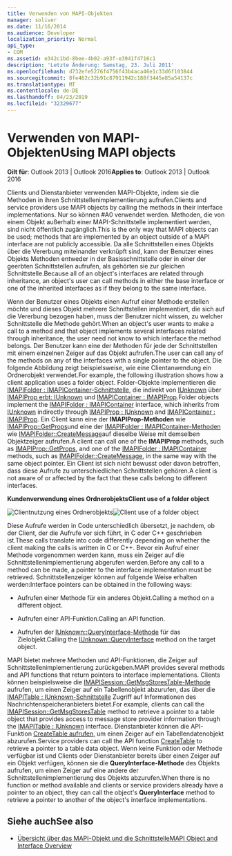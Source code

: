 ```yaml
---
title: Verwenden von MAPI-Objekten
manager: soliver
ms.date: 11/16/2014
ms.audience: Developer
localization_priority: Normal
api_type:
- COM
ms.assetid: e342c1bd-8bee-4b02-a93f-e3941f4716c1
description: 'Letzte Änderung: Samstag, 23. Juli 2011'
ms.openlocfilehash: d732efe5276f4756f43b4aca46e1c33d6f103844
ms.sourcegitcommit: 8fe462c32b91c87911942c188f3445e85a54137c
ms.translationtype: MT
ms.contentlocale: de-DE
ms.lasthandoff: 04/23/2019
ms.locfileid: "32329677"
---
```

# <a name="using-mapi-objects"></a><span data-ttu-id="1d10f-103">Verwenden von MAPI-Objekten</span><span class="sxs-lookup"><span data-stu-id="1d10f-103">Using MAPI objects</span></span>

<span data-ttu-id="1d10f-104">**Gilt für**: Outlook 2013 | Outlook 2016</span><span class="sxs-lookup"><span data-stu-id="1d10f-104">**Applies to**: Outlook 2013 | Outlook 2016</span></span> 
  
<span data-ttu-id="1d10f-105">Clients und Dienstanbieter verwenden MAPI-Objekte, indem sie die Methoden in ihren Schnittstellenimplementierung aufrufen.</span><span class="sxs-lookup"><span data-stu-id="1d10f-105">Clients and service providers use MAPI objects by calling the methods in their interface implementations.</span></span> <span data-ttu-id="1d10f-106">Nur so können #A0 verwendet werden. Methoden, die von einem Objekt außerhalb einer MAPI-Schnittstelle implementiert werden, sind nicht öffentlich zugänglich.</span><span class="sxs-lookup"><span data-stu-id="1d10f-106">This is the only way that MAPI objects can be used; methods that are implemented by an object outside of a MAPI interface are not publicly accessible.</span></span> <span data-ttu-id="1d10f-107">Da alle Schnittstellen eines Objekts über die Vererbung miteinander verknüpft sind, kann der Benutzer eines Objekts Methoden entweder in der Basisschnittstelle oder in einer der geerbten Schnittstellen aufrufen, als gehörten sie zur gleichen Schnittstelle.</span><span class="sxs-lookup"><span data-stu-id="1d10f-107">Because all of an object's interfaces are related through inheritance, an object's user can call methods in either the base interface or one of the inherited interfaces as if they belong to the same interface.</span></span> 
  
<span data-ttu-id="1d10f-108">Wenn der Benutzer eines Objekts einen Aufruf einer Methode erstellen möchte und dieses Objekt mehrere Schnittstellen implementiert, die sich auf die Vererbung bezogen haben, muss der Benutzer nicht wissen, zu welcher Schnittstelle die Methode gehört.</span><span class="sxs-lookup"><span data-stu-id="1d10f-108">When an object's user wants to make a call to a method and that object implements several interfaces related through inheritance, the user need not know to which interface the method belongs.</span></span> <span data-ttu-id="1d10f-109">Der Benutzer kann eine der Methoden für jede der Schnittstellen mit einem einzelnen Zeiger auf das Objekt aufrufen.</span><span class="sxs-lookup"><span data-stu-id="1d10f-109">The user can call any of the methods on any of the interfaces with a single pointer to the object.</span></span> <span data-ttu-id="1d10f-110">Die folgende Abbildung zeigt beispielsweise, wie eine Clientanwendung ein Ordnerobjekt verwendet.</span><span class="sxs-lookup"><span data-stu-id="1d10f-110">For example, the following illustration shows how a client application uses a folder object.</span></span> <span data-ttu-id="1d10f-111">Folder-Objekte implementieren die [IMAPIFolder : IMAPIContainer-Schnittstelle,](imapifolderimapicontainer.md) die indirekt von [IUnknown](https://msdn.microsoft.com/library/33f1d79a-33fc-4ce5-a372-e08bda378332%28Office.15%29.aspx) über [IMAPIProp erbt: IUnknown](imapipropiunknown.md) und [IMAPIContainer : IMAPIProp](imapicontainerimapiprop.md).</span><span class="sxs-lookup"><span data-stu-id="1d10f-111">Folder objects implement the [IMAPIFolder : IMAPIContainer](imapifolderimapicontainer.md) interface, which inherits from [IUnknown](https://msdn.microsoft.com/library/33f1d79a-33fc-4ce5-a372-e08bda378332%28Office.15%29.aspx) indirectly through [IMAPIProp : IUnknown](imapipropiunknown.md) and [IMAPIContainer : IMAPIProp](imapicontainerimapiprop.md).</span></span> <span data-ttu-id="1d10f-112">Ein Client kann eine der **IMAPIProp-Methoden** wie [IMAPIProp::GetProps](imapiprop-getprops.md)und eine der [IMAPIFolder : IMAPIContainer-Methoden](imapifolderimapicontainer.md) wie [IMAPIFolder::CreateMessage](imapifolder-createmessage.md)auf dieselbe Weise mit demselben Objektzeiger aufrufen.</span><span class="sxs-lookup"><span data-stu-id="1d10f-112">A client can call one of the **IMAPIProp** methods, such as [IMAPIProp::GetProps](imapiprop-getprops.md), and one of the [IMAPIFolder : IMAPIContainer](imapifolderimapicontainer.md) methods, such as [IMAPIFolder::CreateMessage](imapifolder-createmessage.md), in the same way with the same object pointer.</span></span> <span data-ttu-id="1d10f-113">Ein Client ist sich nicht bewusst oder davon betroffen, dass diese Aufrufe zu unterschiedlichen Schnittstellen gehören.</span><span class="sxs-lookup"><span data-stu-id="1d10f-113">A client is not aware of or affected by the fact that these calls belong to different interfaces.</span></span>
  
<span data-ttu-id="1d10f-114">**Kundenverwendung eines Ordnerobjekts**</span><span class="sxs-lookup"><span data-stu-id="1d10f-114">**Client use of a folder object**</span></span>
  
<span data-ttu-id="1d10f-115">![Clientnutzung eines Ordnerobjekts](media/amapi_40.gif "Clientnutzung eines Ordnerobjekts")</span><span class="sxs-lookup"><span data-stu-id="1d10f-115">![Client use of a folder object](media/amapi_40.gif "Client use of a folder object")</span></span>
  
<span data-ttu-id="1d10f-116">Diese Aufrufe werden in Code unterschiedlich übersetzt, je nachdem, ob der Client, der die Aufrufe vor sich führt, in C oder C++ geschrieben ist.</span><span class="sxs-lookup"><span data-stu-id="1d10f-116">These calls translate into code differently depending on whether the client making the calls is written in C or C++.</span></span> <span data-ttu-id="1d10f-117">Bevor ein Aufruf einer Methode vorgenommen werden kann, muss ein Zeiger auf die Schnittstellenimplementierung abgerufen werden.</span><span class="sxs-lookup"><span data-stu-id="1d10f-117">Before any call to a method can be made, a pointer to the interface implementation must be retrieved.</span></span> <span data-ttu-id="1d10f-118">Schnittstellenzeiger können auf folgende Weise erhalten werden:</span><span class="sxs-lookup"><span data-stu-id="1d10f-118">Interface pointers can be obtained in the following ways:</span></span>
  
- <span data-ttu-id="1d10f-119">Aufrufen einer Methode für ein anderes Objekt.</span><span class="sxs-lookup"><span data-stu-id="1d10f-119">Calling a method on a different object.</span></span>
    
- <span data-ttu-id="1d10f-120">Aufrufen einer API-Funktion.</span><span class="sxs-lookup"><span data-stu-id="1d10f-120">Calling an API function.</span></span>
    
- <span data-ttu-id="1d10f-121">Aufrufen der [IUnknown::QueryInterface-Methode](https://msdn.microsoft.com/library/54d5ff80-18db-43f2-b636-f93ac053146d%28Office.15%29.aspx) für das Zielobjekt.</span><span class="sxs-lookup"><span data-stu-id="1d10f-121">Calling the [IUnknown::QueryInterface](https://msdn.microsoft.com/library/54d5ff80-18db-43f2-b636-f93ac053146d%28Office.15%29.aspx) method on the target object.</span></span> 
    
<span data-ttu-id="1d10f-122">MAPI bietet mehrere Methoden und API-Funktionen, die Zeiger auf Schnittstellenimplementierung zurückgeben.</span><span class="sxs-lookup"><span data-stu-id="1d10f-122">MAPI provides several methods and API functions that return pointers to interface implementations.</span></span> <span data-ttu-id="1d10f-123">Clients können beispielsweise die [IMAPISession::GetMsgStoresTable-Methode](imapisession-getmsgstorestable.md) aufrufen, um einen Zeiger auf ein Tabellenobjekt abzurufen, das über die [IMAPITable : IUnknown-Schnittstelle](imapitableiunknown.md) Zugriff auf Informationen des Nachrichtenspeicheranbieters bietet.</span><span class="sxs-lookup"><span data-stu-id="1d10f-123">For example, clients can call the [IMAPISession::GetMsgStoresTable](imapisession-getmsgstorestable.md) method to retrieve a pointer to a table object that provides access to message store provider information through the [IMAPITable : IUnknown](imapitableiunknown.md) interface.</span></span> <span data-ttu-id="1d10f-124">Dienstanbieter können die API-Funktion [CreateTable aufrufen,](createtable.md) um einen Zeiger auf ein Tabellendatenobjekt abzurufen.</span><span class="sxs-lookup"><span data-stu-id="1d10f-124">Service providers can call the API function [CreateTable](createtable.md) to retrieve a pointer to a table data object.</span></span> <span data-ttu-id="1d10f-125">Wenn keine Funktion oder Methode verfügbar ist und Clients oder Dienstanbieter bereits über einen Zeiger auf ein Objekt verfügen, können sie die **QueryInterface-Methode** des Objekts aufrufen, um einen Zeiger auf eine andere der Schnittstellenimplementierung des Objekts abzurufen.</span><span class="sxs-lookup"><span data-stu-id="1d10f-125">When there is no function or method available and clients or service providers already have a pointer to an object, they can call the object's **QueryInterface** method to retrieve a pointer to another of the object's interface implementations.</span></span> 
  
## <a name="see-also"></a><span data-ttu-id="1d10f-126">Siehe auch</span><span class="sxs-lookup"><span data-stu-id="1d10f-126">See also</span></span>

- [<span data-ttu-id="1d10f-127">Übersicht über das MAPI-Objekt und die Schnittstelle</span><span class="sxs-lookup"><span data-stu-id="1d10f-127">MAPI Object and Interface Overview</span></span>](mapi-object-and-interface-overview.md)

